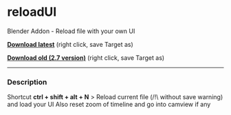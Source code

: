 # reloadUI
Blender Addon - Reload file with your own UI

**[Download latest](https://raw.githubusercontent.com/Pullusb/reloadUI/master/reloadUI.py)** (right click, save Target as)

**[Download old (2.7 version)](https://raw.githubusercontent.com/Pullusb/reloadUI/master/reloadUI_279.py)** (right click, save Target as)

---

### Description

Shortcut **ctrl + shift + alt + N** > Reload current file (/!\ without save warning) and load your UI
Also reset zoom of timeline and go into camview if any
